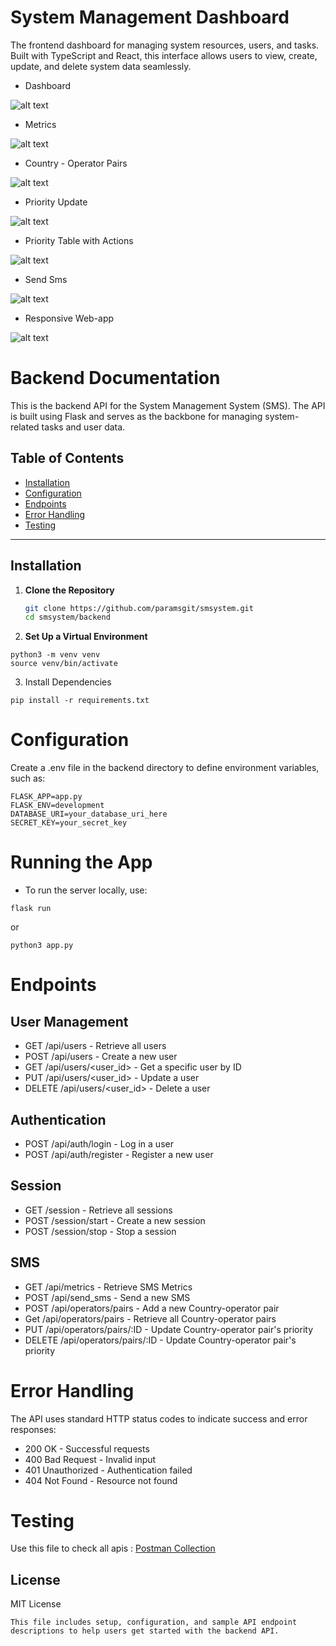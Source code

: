 # System Management Dashboard 

The frontend dashboard for managing system resources, users, and tasks. Built with TypeScript and React, this interface allows users to view, create, update, and delete system data seamlessly.

- Dashboard

![alt text](frontend/Screenshots/img1.png)

- Metrics

![alt text](frontend/Screenshots/img2.png)

- Country - Operator Pairs

![alt text](frontend/Screenshots/img3.png)

- Priority Update

![alt text](frontend/Screenshots/img4.png)

- Priority Table with Actions

![alt text](frontend/Screenshots/img5.png)

- Send Sms

![alt text](frontend/Screenshots/img6.png)

- Responsive Web-app

![alt text](frontend/Screenshots/img7.png)






# Backend Documentation

This is the backend API for the System Management System (SMS). The API is built using Flask and serves as the backbone for managing system-related tasks and user data.

## Table of Contents
- [Installation](#installation)
- [Configuration](#configuration)
- [Endpoints](#endpoints)
- [Error Handling](#error-handling)
- [Testing](#testing)

---

## Installation

1. **Clone the Repository**
   ```bash
   git clone https://github.com/paramsgit/smsystem.git
   cd smsystem/backend 
   ```

2. **Set Up a Virtual Environment**
```
python3 -m venv venv
source venv/bin/activate
```

3. Install Dependencies
```
pip install -r requirements.txt
```
# Configuration 

Create a .env file in the backend directory to define environment variables, such as:
```
FLASK_APP=app.py
FLASK_ENV=development
DATABASE_URI=your_database_uri_here
SECRET_KEY=your_secret_key
```

# Running the App

- To run the server locally, use:

```
flask run
 ```
 or
```
python3 app.py
 ```

# Endpoints

## User Management 

- GET /api/users - Retrieve all users
- POST /api/users - Create a new user
- GET /api/users/<user_id> - Get a specific user by ID
- PUT /api/users/<user_id> - Update a user
- DELETE /api/users/<user_id> - Delete a user

## Authentication
- POST /api/auth/login - Log in a user
- POST /api/auth/register - Register a new user

## Session
- GET /session - Retrieve all sessions
- POST /session/start - Create a new session
- POST /session/stop - Stop a session

## SMS
- GET /api/metrics - Retrieve SMS Metrics
- POST /api/send_sms - Send a new SMS
- POST /api/operators/pairs - Add a new Country-operator pair
- Get /api/operators/pairs - Retrieve all Country-operator pairs
- PUT /api/operators/pairs/:ID - Update Country-operator pair's priority
- DELETE /api/operators/pairs/:ID - Update Country-operator pair's priority

# Error Handling
The API uses standard HTTP status codes to indicate success and error responses:

- 200 OK - Successful requests
- 400 Bad Request - Invalid input
- 401 Unauthorized - Authentication failed
- 404 Not Found - Resource not found

# Testing

Use this file to check all apis : 
[Postman Collection](/thunder-collection_smssystem.json)


## License
MIT License
```
This file includes setup, configuration, and sample API endpoint descriptions to help users get started with the backend API.
```
